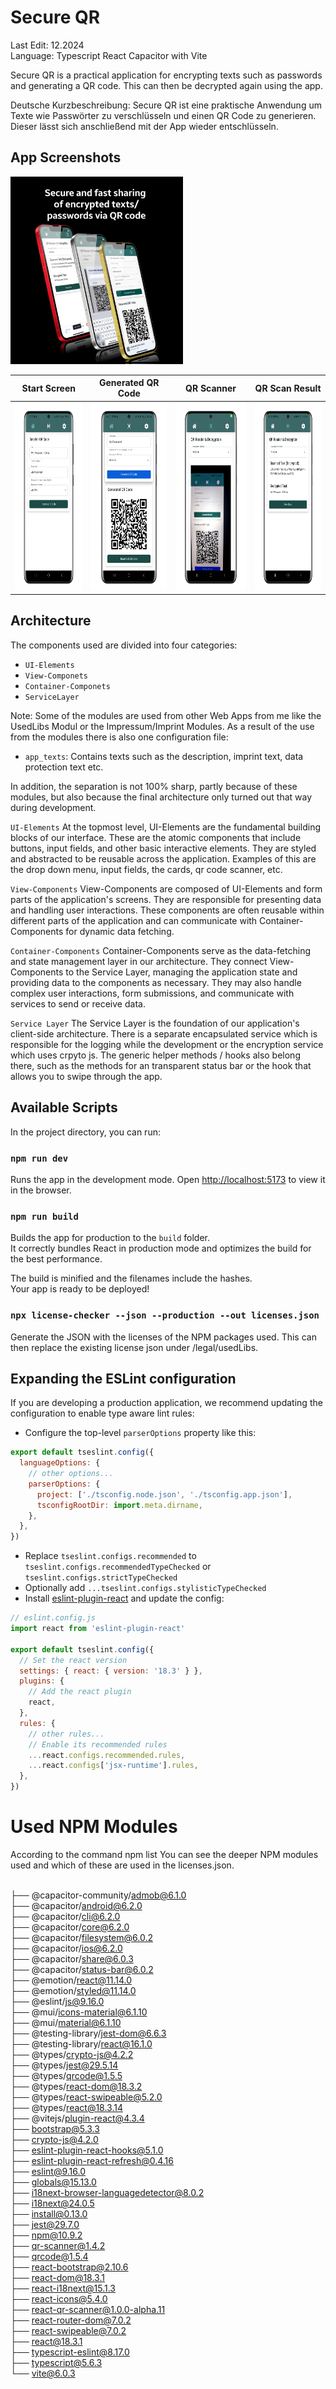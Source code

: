 # Secure QR
Last Edit: 12.2024 <br>
Language: Typescript React Capacitor with Vite<br>


Secure QR is a practical application for encrypting texts such as passwords and generating a QR code. This can then be decrypted again using the app.

Deutsche Kurzbeschreibung: Secure QR ist eine praktische Anwendung um Texte wie Passwörter zu verschlüsseln und einen QR Code zu generieren. Dieser lässt sich anschließend mit der App wieder entschlüsseln.

## App Screenshots

 <img src="images/appStore/AdvertismentScreen.png" alt="Start Screen" height="300">

| Start Screen                                                            | Generated QR Code                                                                        | QR Scanner                                                                     | QR Scan Result                                                         |
| ----------------------------------------------------------------------- | ------------------------------------------------------------------------------------------ | ---------------------------------------------------------------------------------- | ----------------------------------------------------------------- |
| <img src="images/screens/screen1.PNG" alt="Start Screen" height="300"> | <img src="images/screens/screen2.PNG" alt="Generated QR Code" height="300"> | <img src="images/screens/screen3.PNG" alt="QR Scanner" height="300"> | <img src="images/screens/screen4.PNG" alt="QR Scan Result" height="300"> |

## Architecture

The components used are divided into four categories:

- `UI-Elements`
- `View-Componets`
- `Container-Componets`
- `ServiceLayer`

Note: Some of the modules are used from other Web Apps from me like the UsedLibs Modul or the Impressum/Imprint Modules.
As a result of the use from the modules there is also one configuration file:

- `app_texts`: Contains texts such as the description, imprint text, data protection text etc.

In addition, the separation is not 100% sharp, partly because of these modules, but also because the final architecture only turned out that way during development.

`UI-Elements`
At the topmost level, UI-Elements are the fundamental building blocks of our interface. These are the atomic components that include buttons, input fields, and other basic interactive elements. They are styled and abstracted to be reusable across the application.
Examples of this are the drop down menu, input fields, the cards, qr code scanner, etc.

`View-Components`
View-Components are composed of UI-Elements and form parts of the application's screens. They are responsible for presenting data and handling user interactions. These components are often reusable within different parts of the application and can communicate with Container-Components for dynamic data fetching.

`Container-Components`
Container-Components serve as the data-fetching and state management layer in our architecture. They connect View-Components to the Service Layer, managing the application state and providing data to the components as necessary. They may also handle complex user interactions, form submissions, and communicate with services to send or receive data.

`Service Layer`
The Service Layer is the foundation of our application's client-side architecture. 
There is a separate encapsulated service which is responsible for the logging while the development or the encryption service which uses crpyto js. The generic helper methods / hooks also belong there, such as the methods for an transparent status bar or the hook that allows you to swipe through the app.

## Available Scripts

In the project directory, you can run:

### `npm run dev`
Runs the app in the development mode.
Open [http://localhost:5173](http://localhost:5173) to view it in the browser.

### `npm run build`

Builds the app for production to the `build` folder.\
It correctly bundles React in production mode and optimizes the build for the best performance.

The build is minified and the filenames include the hashes.\
Your app is ready to be deployed!

### `npx license-checker --json --production --out licenses.json`
Generate the JSON with the licenses of the NPM packages used. This can then replace the existing license json under /legal/usedLibs.


## Expanding the ESLint configuration

If you are developing a production application, we recommend updating the configuration to enable type aware lint rules:

- Configure the top-level `parserOptions` property like this:

```js
export default tseslint.config({
  languageOptions: {
    // other options...
    parserOptions: {
      project: ['./tsconfig.node.json', './tsconfig.app.json'],
      tsconfigRootDir: import.meta.dirname,
    },
  },
})
```

- Replace `tseslint.configs.recommended` to `tseslint.configs.recommendedTypeChecked` or `tseslint.configs.strictTypeChecked`
- Optionally add `...tseslint.configs.stylisticTypeChecked`
- Install [eslint-plugin-react](https://github.com/jsx-eslint/eslint-plugin-react) and update the config:

```js
// eslint.config.js
import react from 'eslint-plugin-react'

export default tseslint.config({
  // Set the react version
  settings: { react: { version: '18.3' } },
  plugins: {
    // Add the react plugin
    react,
  },
  rules: {
    // other rules...
    // Enable its recommended rules
    ...react.configs.recommended.rules,
    ...react.configs['jsx-runtime'].rules,
  },
})
```
# Used NPM Modules
According to the command npm list You can see the deeper NPM modules used and which of these are used in the licenses.json.

<br />├── @capacitor-community/admob@6.1.0
<br />├── @capacitor/android@6.2.0
<br />├── @capacitor/cli@6.2.0
<br />├── @capacitor/core@6.2.0
<br />├── @capacitor/filesystem@6.0.2
<br />├── @capacitor/ios@6.2.0
<br />├── @capacitor/share@6.0.3
<br />├── @capacitor/status-bar@6.0.2
<br />├── @emotion/react@11.14.0
<br />├── @emotion/styled@11.14.0
<br />├── @eslint/js@9.16.0
<br />├── @mui/icons-material@6.1.10
<br />├── @mui/material@6.1.10
<br />├── @testing-library/jest-dom@6.6.3
<br />├── @testing-library/react@16.1.0
<br />├── @types/crypto-js@4.2.2
<br />├── @types/jest@29.5.14
<br />├── @types/qrcode@1.5.5
<br />├── @types/react-dom@18.3.2
<br />├── @types/react-swipeable@5.2.0
<br />├── @types/react@18.3.14
<br />├── @vitejs/plugin-react@4.3.4
<br />├── bootstrap@5.3.3
<br />├── crypto-js@4.2.0
<br />├── eslint-plugin-react-hooks@5.1.0
<br />├── eslint-plugin-react-refresh@0.4.16
<br />├── eslint@9.16.0
<br />├── globals@15.13.0
<br />├── i18next-browser-languagedetector@8.0.2
<br />├── i18next@24.0.5
<br />├── install@0.13.0
<br />├── jest@29.7.0
<br />├── npm@10.9.2
<br />├── qr-scanner@1.4.2
<br />├── qrcode@1.5.4
<br />├── react-bootstrap@2.10.6
<br />├── react-dom@18.3.1
<br />├── react-i18next@15.1.3
<br />├── react-icons@5.4.0
<br />├── react-qr-scanner@1.0.0-alpha.11
<br />├── react-router-dom@7.0.2
<br />├── react-swipeable@7.0.2
<br />├── react@18.3.1
<br />├── typescript-eslint@8.17.0
<br />├── typescript@5.6.3
<br />└── vite@6.0.3